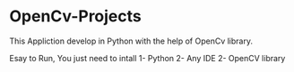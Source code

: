 # OpenCv-Projects

This Appliction develop in Python with the help of OpenCv library.

Esay to Run, 
You just need to intall
1- Python
2- Any IDE
2- OpenCV library

